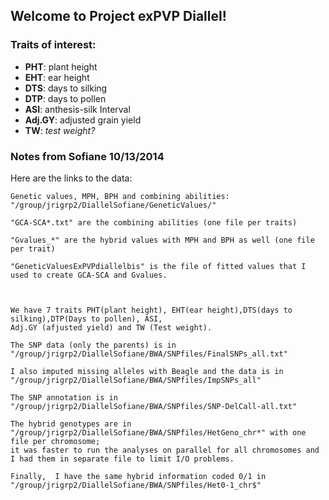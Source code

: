 ## Welcome to Project exPVP Diallel!


### Traits of interest:
* **PHT**: plant height
* **EHT**: ear height
* **DTS**: days to silking
* **DTP**: days to pollen
* **ASI**: anthesis-silk Interval
* **Adj.GY**: adjusted grain yield
* **TW**: _test weight?_



### Notes from Sofiane 10/13/2014

Here are the links to the data: 

```
Genetic values, MPH, BPH and combining abilities:
"/group/jrigrp2/DiallelSofiane/GeneticValues/"

"GCA-SCA*.txt" are the combining abilities (one file per traits)

"Gvalues_*" are the hybrid values with MPH and BPH as well (one file per trait)

"GeneticValuesExPVPdiallelbis" is the file of fitted values that I used to create GCA-SCA and Gvalues. 



We have 7 traits PHT(plant height),	EHT(ear height),DTS(days to silking),DTP(Days to pollen), ASI,
Adj.GY (afjusted yield) and TW (Test weight).

The SNP data (only the parents) is in "/group/jrigrp2/DiallelSofiane/BWA/SNPfiles/FinalSNPs_all.txt" 

I also imputed missing alleles with Beagle and the data is in 
"/group/jrigrp2/DiallelSofiane/BWA/SNPfiles/ImpSNPs_all"

The SNP annotation is in "/group/jrigrp2/DiallelSofiane/BWA/SNPfiles/SNP-DelCall-all.txt"

The hybrid genotypes are in "/group/jrigrp2/DiallelSofiane/BWA/SNPfiles/HetGeno_chr*" with one file per chromosome; 
it was faster to run the analyses on parallel for all chromosomes and I had them in separate file to limit I/O problems.

Finally,  I have the same hybrid information coded 0/1 in 
"/group/jrigrp2/DiallelSofiane/BWA/SNPfiles/Het0-1_chr$" 
```
